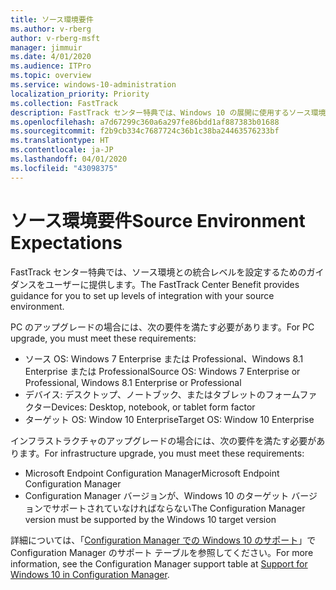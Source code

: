```yaml
---
title: ソース環境要件
ms.author: v-rberg
author: v-rberg-msft
manager: jimmuir
ms.date: 4/01/2020
ms.audience: ITPro
ms.topic: overview
ms.service: windows-10-administration
localization_priority: Priority
ms.collection: FastTrack
description: FastTrack センター特典では、Windows 10 の展開に使用するソース環境との統合レベルを設定するためのガイダンスをユーザーに提供します。
ms.openlocfilehash: a7d67299c360a6a297fe86bdd1af887383b01688
ms.sourcegitcommit: f2b9cb334c7687724c36b1c38ba24463576233bf
ms.translationtype: HT
ms.contentlocale: ja-JP
ms.lasthandoff: 04/01/2020
ms.locfileid: "43098375"
---
```

# <a name="source-environment-expectations"></a><span data-ttu-id="56c53-103">ソース環境要件</span><span class="sxs-lookup"><span data-stu-id="56c53-103">Source Environment Expectations</span></span>

<span data-ttu-id="56c53-104">FastTrack センター特典では、ソース環境との統合レベルを設定するためのガイダンスをユーザーに提供します。</span><span class="sxs-lookup"><span data-stu-id="56c53-104">The FastTrack Center Benefit provides guidance for you to set up levels of integration with your source environment.</span></span>
  
<span data-ttu-id="56c53-105">PC のアップグレードの場合には、次の要件を満たす必要があります。</span><span class="sxs-lookup"><span data-stu-id="56c53-105">For PC upgrade, you must meet these requirements:</span></span>

- <span data-ttu-id="56c53-106">ソース OS: Windows 7 Enterprise または Professional、Windows 8.1 Enterprise または Professional</span><span class="sxs-lookup"><span data-stu-id="56c53-106">Source OS: Windows 7 Enterprise or Professional, Windows 8.1 Enterprise or Professional</span></span>
- <span data-ttu-id="56c53-107">デバイス: デスクトップ、ノートブック、またはタブレットのフォームファクター</span><span class="sxs-lookup"><span data-stu-id="56c53-107">Devices: Desktop, notebook, or tablet form factor</span></span>
- <span data-ttu-id="56c53-108">ターゲット OS: Window 10 Enterprise</span><span class="sxs-lookup"><span data-stu-id="56c53-108">Target OS: Window 10 Enterprise</span></span>

<span data-ttu-id="56c53-109">インフラストラクチャのアップグレードの場合には、次の要件を満たす必要があります。</span><span class="sxs-lookup"><span data-stu-id="56c53-109">For infrastructure upgrade, you must meet these requirements:</span></span>   

- <span data-ttu-id="56c53-110">Microsoft Endpoint Configuration Manager</span><span class="sxs-lookup"><span data-stu-id="56c53-110">Microsoft Endpoint Configuration Manager</span></span>  
- <span data-ttu-id="56c53-111">Configuration Manager バージョンが、Windows 10 のターゲット バージョンでサポートされていなければならない</span><span class="sxs-lookup"><span data-stu-id="56c53-111">The Configuration Manager version must be supported by the Windows 10 target version</span></span>

<span data-ttu-id="56c53-112">詳細については、「[Configuration Manager での Windows 10 のサポート](https://docs.microsoft.com/sccm/core/plan-design/configs/support-for-windows-10)」で Configuration Manager のサポート テーブルを参照してください。</span><span class="sxs-lookup"><span data-stu-id="56c53-112">For more information, see the Configuration Manager support table at [Support for Windows 10 in Configuration Manager](https://docs.microsoft.com/sccm/core/plan-design/configs/support-for-windows-10).</span></span>
  